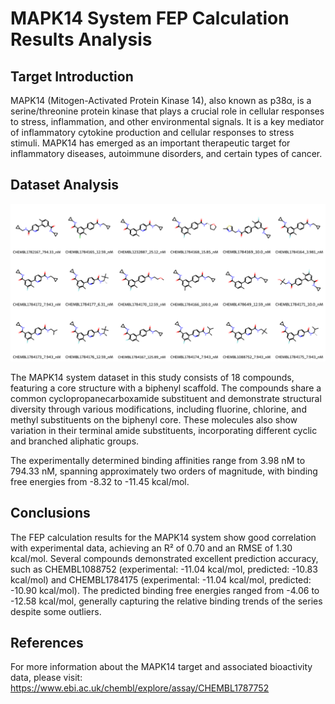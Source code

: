 # MAPK14 System FEP Calculation Results Analysis

## Target Introduction

MAPK14 (Mitogen-Activated Protein Kinase 14), also known as p38α, is a serine/threonine protein kinase that plays a crucial role in cellular responses to stress, inflammation, and other environmental signals. It is a key mediator of inflammatory cytokine production and cellular responses to stress stimuli. MAPK14 has emerged as an important therapeutic target for inflammatory diseases, autoimmune disorders, and certain types of cancer.

## Dataset Analysis

![Molecular structures of representative compounds](mol_grid.png)

The MAPK14 system dataset in this study consists of 18 compounds, featuring a core structure with a biphenyl scaffold. The compounds share a common cyclopropanecarboxamide substituent and demonstrate structural diversity through various modifications, including fluorine, chlorine, and methyl substituents on the biphenyl core. These molecules also show variation in their terminal amide substituents, incorporating different cyclic and branched aliphatic groups.

The experimentally determined binding affinities range from 3.98 nM to 794.33 nM, spanning approximately two orders of magnitude, with binding free energies from -8.32 to -11.45 kcal/mol.

## Conclusions

The FEP calculation results for the MAPK14 system show good correlation with experimental data, achieving an R² of 0.70 and an RMSE of 1.30 kcal/mol. Several compounds demonstrated excellent prediction accuracy, such as CHEMBL1088752 (experimental: -11.04 kcal/mol, predicted: -10.83 kcal/mol) and CHEMBL1784175 (experimental: -11.04 kcal/mol, predicted: -10.90 kcal/mol). The predicted binding free energies ranged from -4.06 to -12.58 kcal/mol, generally capturing the relative binding trends of the series despite some outliers.

## References

For more information about the MAPK14 target and associated bioactivity data, please visit:
https://www.ebi.ac.uk/chembl/explore/assay/CHEMBL1787752 
